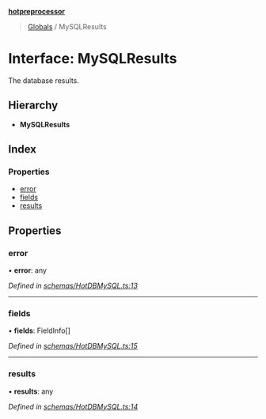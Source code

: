 **[hotpreprocessor](../README.md)**

> [Globals](../globals.md) / MySQLResults

# Interface: MySQLResults

The database results.

## Hierarchy

* **MySQLResults**

## Index

### Properties

* [error](mysqlresults.md#error)
* [fields](mysqlresults.md#fields)
* [results](mysqlresults.md#results)

## Properties

### error

•  **error**: any

*Defined in [schemas/HotDBMySQL.ts:13](https://github.com/OurFreeLight/HotPreprocessor/blob/086eb28/src/schemas/HotDBMySQL.ts#L13)*

___

### fields

•  **fields**: FieldInfo[]

*Defined in [schemas/HotDBMySQL.ts:15](https://github.com/OurFreeLight/HotPreprocessor/blob/086eb28/src/schemas/HotDBMySQL.ts#L15)*

___

### results

•  **results**: any

*Defined in [schemas/HotDBMySQL.ts:14](https://github.com/OurFreeLight/HotPreprocessor/blob/086eb28/src/schemas/HotDBMySQL.ts#L14)*
